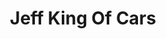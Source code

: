 ---
title: "Jeff King Of Cars"
url: /cormeilles-en-parisis/jeff-king-of-cars/
shop: réparation de voitures
---